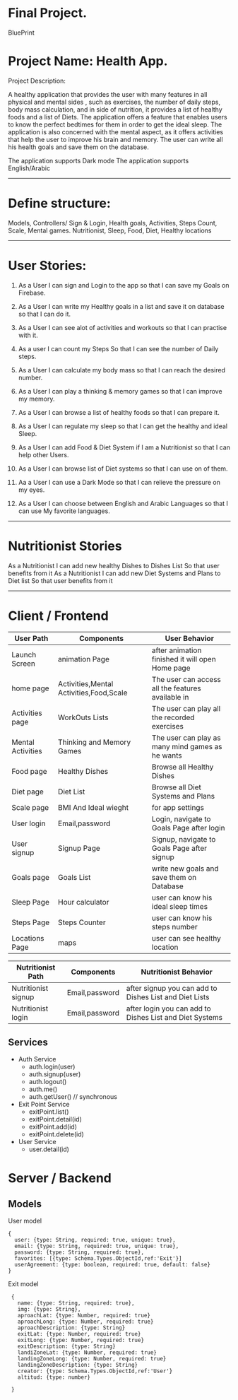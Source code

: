 # Final Project.


BluePrint 

# Project Name: Health App.

Project Description:

A healthy application that provides the user with many features in all physical and mental sides , such as exercises, the number of daily steps, body mass calculation, and in side of nutrition, it provides a list of healthy foods and a list of Diets.  The application offers a feature that enables users to know the perfect bedtimes for them in order to get the ideal sleep.  The application is also concerned with the mental aspect, as it offers activities that help the user to improve his brain and memory. The user can write all his health goals and save them on the database.

The application supports Dark mode
The application supports English/Arabic 

__________________________________________

# Define structure:

Models,
Controllers/
Sign & Login,
Health goals,
Activities,
Steps Count,
Scale,
Mental games.
Nutritionist,
Sleep,
Food,
Diet,
Healthy locations
__________________________________________

# User Stories:

1. As a User I can sign and Login to the app so that I can save my Goals on Firebase.

2. As a User I can write my Healthy goals in a list and save it on database so that I can do it.

3. As a User I can see alot of activities and workouts so that I can practise with it.

4. As a user I can count my Steps So that  I can see the number of  Daily steps.

5. As a User I can calculate my body mass so that I can reach the desired number.

6. As a User I can play a  thinking & memory games so that I can improve my memory.

7. As a User I can browse a list of healthy foods so that I can prepare it.

8. As a User I can regulate my sleep so that I can get  the healthy and ideal Sleep.

9. As a User I can add Food & Diet System if I am  a Nutritionist so that I can help other Users.

10. As a User I can browse list of Diet systems so that I can use on of them.

11. Aa a User I can use a Dark Mode so that I can relieve the pressure on my eyes.

12. As a User I can choose between English and Arabic Languages so that I can use My favorite languages.

__________________________________________

# Nutritionist Stories 

As a Nutritionist I can add new healthy Dishes to Dishes List So that  user benefits from it
As a Nutritionist I can add new Diet Systems and Plans to Diet list So that user benefits from it

------------------------------------------


# Client / Frontend


| User Path          | Components                               | User Behavior                                                                         |
| ------------------ | ---------------------------------------- | ------------------------------------------------------------------------------------- |
| Launch Screen      | animation Page                           | after animation finished it will open Home page                                       |    
| home page          | Activities,Mental Activities,Food,Scale  | The user can access all the features available in                                     |
| Activities page    | WorkOuts Lists                           | The user can play all the recorded exercises                                          |
| Mental Activities  | Thinking  and Memory Games               |   The user can play as many mind games as he wants                                    |
| Food page          | Healthy Dishes                           | Browse all Healthy Dishes                                                             |
| Diet page          | Diet List                                | Browse all Diet Systems and Plans                                                     |
| Scale page         | BMI And Ideal wieght                     | for app settings                                                                      |
| User login         | Email,password                           | Login, navigate to Goals Page after login                                             |
| User signup        | Signup Page                              | Signup, navigate to Goals Page after signup                                           |
| Goals page         | Goals List                               | write new goals and save them on Database                                             |       
| Sleep Page         | Hour calculator                          |    user can know his ideal sleep times                                                |
| Steps Page         | Steps Counter                            |   user can know his steps number                                                      |
| Locations Page     | maps                                     |  user can see  healthy location                                                       |


| Nutritionist Path          | Components                               | Nutritionist Behavior                                                                 |
| ------------------         | --------------------------------         | ------------------------------------------------------------------------------------- |
| Nutritionist signup        | Email,password                           | after signup you can add to Dishes List and Diet Lists                                |
| Nutritionist login         | Email,password                           | after login you can add to Dishes List and Diet Systems                               |



## Services

- Auth Service
  - auth.login(user)
  - auth.signup(user)
  - auth.logout()
  - auth.me()
  - auth.getUser() // synchronous
- Exit Point Service
  - exitPoint.list()
  - exitPoint.detail(id)
  - exitPoint.add(id)
  - exitPoint.delete(id)
- User Service
  - user.detail(id)



# Server / Backend

## Models

User model

```
{
  user: {type: String, required: true, unique: true},
  email: {type: String, required: true, unique: true},
  password: {type: String, required: true},
  favorites: [{type: Schema.Types.ObjectId,ref:'Exit'}]
  userAgreement: {type: boolean, required: true, default: false}
}
```

Exit model

```
 {
   name: {type: String, required: true},
   img: {type: String},
   aproachLat: {type: Number, required: true}
   aproachLong: {type: Number, required: true}
   aproachDescription: {type: String}
   exitLat: {type: Number, required: true}
   exitLong: {type: Number, required: true}
   exitDescription: {type: String}
   landiZoneLat: {type: Number, required: true}
   landingZoneLong: {type: Number, required: true}
   landingZoneDescription: {type: String}
   creator: {type: Schema.Types.ObjectId,ref:'User'}
   altitud: {type: number}
   
 }
```
